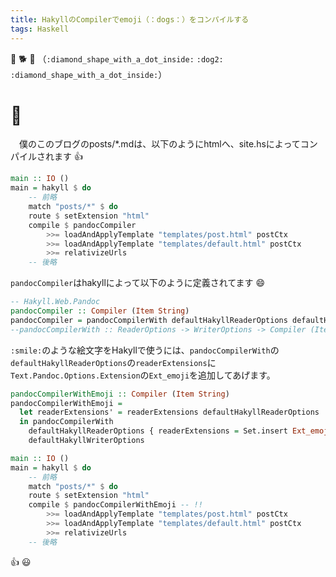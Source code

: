 ```yaml
---
title: HakyllのCompilerでemoji（：dogs：）をコンパイルする
tags: Haskell
---
```

:diamond_shape_with_a_dot_inside: :dog2: :diamond_shape_with_a_dot_inside:
（`:diamond_shape_with_a_dot_inside:` `:dog2:` `:diamond_shape_with_a_dot_inside:`）


# :dog:
　僕のこのブログのposts/\*.mdは、以下のようにhtmlへ、site.hsによってコンパイルされます :+1:

```haskell
main :: IO ()
main = hakyll $ do
    -- 前略
    match "posts/*" $ do
    route $ setExtension "html"
    compile $ pandocCompiler
        >>= loadAndApplyTemplate "templates/post.html" postCtx
        >>= loadAndApplyTemplate "templates/default.html" postCtx
        >>= relativizeUrls
    -- 後略
```

`pandocCompiler`はhakyllによって以下のように定義されてます :smile:

```haskell
-- Hakyll.Web.Pandoc
pandocCompiler :: Compiler (Item String)
pandocCompiler = pandocCompilerWith defaultHakyllReaderOptions defaultHakyllWriterOptions
--pandocCompilerWith :: ReaderOptions -> WriterOptions -> Compiler (Item String)
```

`:smile:`のような絵文字をHakyllで使うには、`pandocCompilerWith`の`defaultHakyllReaderOptions`の`readerExtensions`に
`Text.Pandoc.Options.Extension`の`Ext_emoji`を追加してあげます。

```haskell
pandocCompilerWithEmoji :: Compiler (Item String)
pandocCompilerWithEmoji =
  let readerExtensions' = readerExtensions defaultHakyllReaderOptions
  in pandocCompilerWith
    defaultHakyllReaderOptions { readerExtensions = Set.insert Ext_emoji readerExtensions' }
    defaultHakyllWriterOptions

main :: IO ()
main = hakyll $ do
    -- 前略
    match "posts/*" $ do
    route $ setExtension "html"
    compile $ pandocCompilerWithEmoji -- !!
        >>= loadAndApplyTemplate "templates/post.html" postCtx
        >>= loadAndApplyTemplate "templates/default.html" postCtx
        >>= relativizeUrls
    -- 後略
```

:+1: :smiley:

